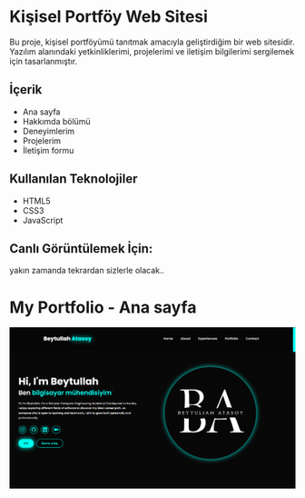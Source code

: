 # Kişisel Portföy Web Sitesi

Bu proje, kişisel portföyümü tanıtmak amacıyla geliştirdiğim bir web sitesidir. Yazılım alanındaki yetkinliklerimi, projelerimi ve iletişim bilgilerimi sergilemek için tasarlanmıştır.

## İçerik

- Ana sayfa
- Hakkımda bölümü
- Deneyimlerim
- Projelerim
- İletişim formu

## Kullanılan Teknolojiler

- HTML5  
- CSS3  
- JavaScript

## Canlı Görüntülemek İçin: 
yakın zamanda tekrardan sizlerle olacak..

# My Portfolio - Ana sayfa 
![Ana Sayfa](./assets/anaSayfa.png)

